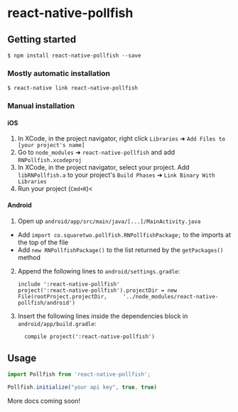 
# react-native-pollfish

## Getting started

`$ npm install react-native-pollfish --save`

### Mostly automatic installation

`$ react-native link react-native-pollfish`

### Manual installation


#### iOS

1. In XCode, in the project navigator, right click `Libraries` ➜ `Add Files to [your project's name]`
2. Go to `node_modules` ➜ `react-native-pollfish` and add `RNPollfish.xcodeproj`
3. In XCode, in the project navigator, select your project. Add `libRNPollfish.a` to your project's `Build Phases` ➜ `Link Binary With Libraries`
4. Run your project (`Cmd+R`)<

#### Android

1. Open up `android/app/src/main/java/[...]/MainActivity.java`
  - Add `import co.squaretwo.pollfish.RNPollfishPackage;` to the imports at the top of the file
  - Add `new RNPollfishPackage()` to the list returned by the `getPackages()` method
2. Append the following lines to `android/settings.gradle`:
  	```
  	include ':react-native-pollfish'
  	project(':react-native-pollfish').projectDir = new File(rootProject.projectDir, 	'../node_modules/react-native-pollfish/android')
  	```
3. Insert the following lines inside the dependencies block in `android/app/build.gradle`:
  	```
      compile project(':react-native-pollfish')
  	```


## Usage
```javascript
import Pollfish from 'react-native-pollfish';

Pollfish.initialize("your api key", true, true)
```

More docs coming soon!
